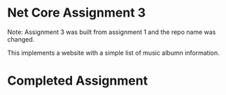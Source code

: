 # Net Core Assignment 3

Note: Assignment 3 was built from assignment 1 and the repo name was changed.

This implements a website with a simple list of music albumn information.

# Completed Assignment
